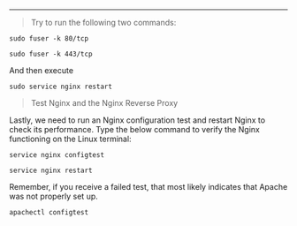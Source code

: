 ###
---

> Try to run the following two commands:
```
sudo fuser -k 80/tcp
```
```
sudo fuser -k 443/tcp
```
And then execute
```
sudo service nginx restart
```

> Test Nginx and the Nginx Reverse Proxy

Lastly, we need to run an Nginx configuration test and restart Nginx to check its performance. 
Type the below command to verify the Nginx functioning on the Linux terminal:
```
service nginx configtest
```

```
service nginx restart
```
Remember, if you receive a failed test, that most likely indicates that Apache was not properly set up.
```
apachectl configtest
```
